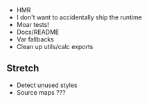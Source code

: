 - HMR
- I don't want to accidentally ship the runtime
- Moar tests!
- Docs/README
- Var fallbacks
- Clean up utils/calc exports

## Stretch

- Detect unused styles
- Source maps ???
